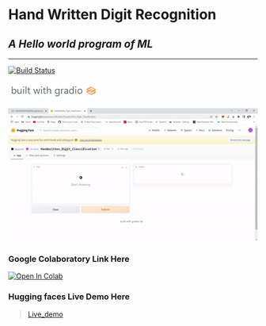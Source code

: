 # Hand Written Digit Recognition
## _A Hello world program of ML_
---

[![Build Status](https://travis-ci.org/joemccann/dillinger.svg?branch=master)](https://travis-ci.org/joemccann/dillinger)


[![N|Solid](assets/built_with_gradio.png)](https://huggingface.co/spaces/dinakar/Handwritten_Digit_Classification)

![Alt Text](assets/huggingfaces.gif)


### Google Colaboratory Link Here

 [![Open In Colab](https://colab.research.google.com/assets/colab-badge.svg)](https://colab.research.google.com/drive/1_tPuKWVLLeOAiFbtZCBrp7fIsPNE2DTT)

### Hugging faces Live Demo Here

> [Live_demo]


[//]: #

   [Colab_link]: <[https://colab.research.google.com/drive/1_tPuKWVLLeOAiFbtZCBrp7fIsPNE2DTT](https://colab.research.google.com/drive/1_tPuKWVLLeOAiFbtZCBrp7fIsPNE2DTT?usp=sharing)>

   [LIve_demo]: <https://huggingface.co/spaces/dinakar/Handwritten_Digit_Classification>
